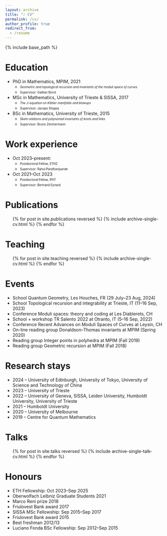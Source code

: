 ```yaml
---
layout: archive
title: "🎶 CV"
permalink: /cv/
author_profile: true
redirect_from:
  - /resume
---
```


{% include base_path %}

Education
======
* PhD in Mathematics, MPIM, 2021
  * <sub><sup>*Geometric and topological recursion and invariants of the moduli space of curves*</sup></sub>
  * <sub><sup>Supervisor: Gaëtan Borot</sup></sub>
* MSc in Mathematics, University of Trieste & SISSA, 2017
  * <sub><sup>*The J-equation on Kähler manifolds and blowups*</sup></sub>
  * <sub><sup>Supervisor: Jacopo Stoppa</sup></sub>
* BSc in Mathematics, University of Trieste, 2015
  * <sub><sup>*Skein relations and polynomial invariants of knots and links*</sup></sub>
  * <sub><sup>Supervisor: Bruno Zimmermann</sup></sub>

Work experience
======
* Oct 2023–present: 
  * <sub><sup>Postdoctoral Fellow, ETHZ</sup></sub>
  * <sub><sup>Supervisor: Rahul Pandharipande</sup></sub>
* Oct 2021–Oct 2023
  * <sub><sup>Postdoctoral Fellow, IPhT</sup></sub>
  * <sub><sup>Supervisor: Bertrand Eynard</sup></sub>

Publications
======
  <ul>{% for post in site.publications reversed %}
    {% include archive-single-cv.html %}
  {% endfor %}</ul>

Teaching
======
  <ul>{% for post in site.teaching reversed %}
    {% include archive-single-cv.html %}
  {% endfor %}</ul>

Events
======
* School Quantum Geometry, Les Houches, FR (29 July–23 Aug, 2024)
* School Topological recursion and integrability at Trieste, IT (11–16 Sep, 2023)
* Conference Moduli spaces: theory and coding at Les Diablerets, CH
* School + workshop TR Salento 2022 at Otranto, IT (5–16 Sep, 2022)
* Conference Recent Advances on Moduli Spaces of Curves at Leysin, CH
* On-line reading group Donaldson–Thomas invariants at MPIM (Spring 2020)
* Reading group Integer points in polyhedra at MPIM (Fall 2019)
* Reading group Geometric recursion at MPIM (Fall 2018)

Research stays
======
* 2024 – University of Edinburgh, University of Tokyo, University of Science and Technology of China
* 2023 – University of Trieste
* 2022 – University of Geneva, SISSA, Leiden University, Humboldt University, University of Trieste
* 2021 – Humboldt University
* 2020 – University of Melbourne
* 2019 – Centre for Quantum Mathematics
  
Talks
======
  <ul>{% for post in site.talks reversed %}
    {% include archive-single-talk-cv.html  %}
  {% endfor %}</ul>

Honours
======
* ETH Fellowship: Oct 2023–Sep 2025
* Oberwolfach Leibniz Graduate Students 2021
* Marco Reni prize 2018
* Friulovest Bank award 2017
* SISSA MSc Fellowship: Sep 2015–Sep 2017
* Friulovest Bank award 2015
* Best freshman 2012/13
* Luciano Fonda BSc Fellowship: Sep 2012–Sep 2015